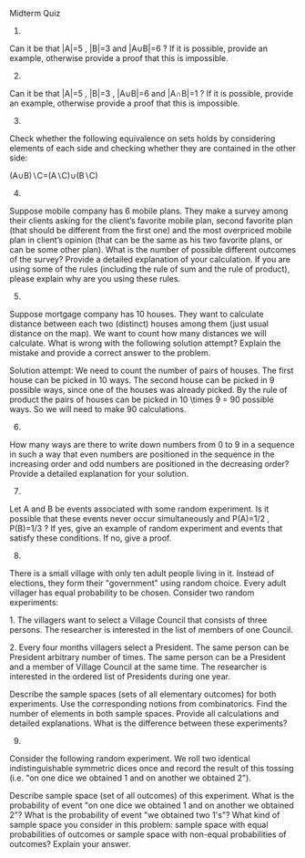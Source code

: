 Midterm Quiz

1.
Can it be that |A|=5
, |B|=3
 and |A∪B|=6
? If it is possible, provide an example, otherwise provide a proof that this is impossible.

2.
Can it be that |A|=5
 , |B|=3
 , |A∪B|=6
 and |A∩B|=1
? If it is possible, provide an example, otherwise provide a proof that this is impossible.

3.
Check whether the following equivalence on sets holds by considering elements of each side and checking whether they are contained in the other side:

(A∪B)∖C=(A∖C)∪(B∖C)


4.
Suppose mobile company has 6 mobile plans. They make a survey among their clients asking for the client’s favorite mobile plan, second favorite plan (that should be different from the first one) and the most overpriced mobile plan in client’s opinion (that can be the same as his two favorite plans, or can be some other plan). What is the number of possible different outcomes of the survey? Provide a detailed explanation of your calculation. If you are using some of the rules (including the rule of sum and the rule of product), please explain why are you using these rules.

5.

Suppose mortgage company has 10 houses. They want to calculate distance between each two (distinct) houses among them (just usual distance on the map). We want to count how many distances we will calculate. What is wrong with the following solution attempt? Explain the mistake and provide a correct answer to the problem.

Solution attempt: We need to count the number of pairs of houses. The first house can be picked in 10 ways. The second house can be picked in 9 possible ways, since one of the houses was already picked. By the rule of product the pairs of houses can be picked in 10 \times 9 = 90 possible ways. So we will need to make 90 calculations.

6.
How many ways are there to write down numbers from 0 to 9 in a sequence in such a way that even numbers are positioned in the sequence in the increasing order and odd numbers are positioned in the decreasing order? Provide a detailed explanation for your solution.

7.
L​et A
 and B
 be events associated with some random experiment. Is it possible that these events never occur simultaneously and P(A)=1/2
, P(B)=1/3
? If yes, give an example of random experiment and events that satisfy these conditions. If no, give a proof.

8.

T​here is a small village with only ten adult people living in it. Instead of elections, they form their "government" using random choice. Every adult villager has equal probability to be chosen. Consider two random experiments:

1​. The villagers want to select a Village Council that consists of three persons. The researcher is interested in the list of members of one Council.

2​. Every four months villagers select a President. The same person can be President arbitrary number of times. The same person can be a President and a member of Village Council at the same time. The researcher is interested in the ordered list of Presidents during one year.

D​escribe the sample spaces (sets of all elementary outcomes) for both experiments. Use the corresponding notions from combinatorics. Find the number of elements in both sample spaces. Provide all calculations and detailed explanations. What is the difference between these experiments?

9.
C​onsider the following random experiment. We roll two identical indistinguishable symmetric dices once and record the result of this tossing (i.e. "on one dice we obtained 1 and on another we obtained 2").

Describe sample space (set of all outcomes) of this experiment. What is the probability of event "on one dice we obtained 1 and on another we obtained 2"? What is the probability of event "we obtained two 1's"? What kind of sample space you consider in this problem: sample space with equal probabilities of outcomes or sample space with non-equal probabilities of outcomes? Explain your answer.
